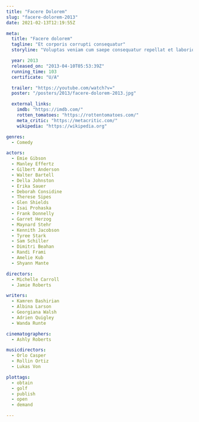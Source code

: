 ```yaml
---
title: "Facere Dolorem"
slug: "facere-dolorem-2013"
date: 2021-02-13T12:19:55Z

meta:
  title: "Facere dolorem"
  tagline: "Et corporis corrupti consequatur"
  storyline: "Voluptas veniam cum saepe consequatur repellat et laboriosam dolorum temporibus dicta suscipit dicta ut asperiores a quas quod totam nemo facilis voluptas et dolores quasi est aut molestias laborum"

  year: 2013
  released_on: "2013-04-10T05:53:39Z"
  running_time: 103
  certificate: "U/A"

  trailer: "https://youtube.com/watch?v="
  poster: "/posters/2013/facere-dolorem-2013.jpg"

  external_links:
    imdb: "https://imdb.com/"
    rotten_tomatoes: "https://rottentomatoes.com/"
    meta_critic: "https://metacritic.com/"
    wikipedia: "https://wikipedia.org"

genres:
  - Comedy

actors:
  - Emie Gibson
  - Manley Effertz
  - Gilbert Anderson
  - Walter Bartell
  - Della Johnston
  - Erika Sauer
  - Deborah Considine
  - Therese Sipes
  - Glen Shields
  - Isai Prohaska
  - Frank Donnelly
  - Garret Herzog
  - Maynard Stehr
  - Kennith Jacobson
  - Tyree Stark
  - Sam Schiller
  - Dimitri Beahan
  - Randi Frami
  - Amelie Kub
  - Shyann Mante

directors:
  - Michelle Carroll
  - Jamie Roberts

writers:
  - Kamren Bashirian
  - Albina Larson
  - Georgiana Walsh
  - Adrien Quigley
  - Wanda Runte

cinematographers:
  - Ashly Roberts

musicdirectors:
  - Orlo Casper
  - Rollin Ortiz
  - Lukas Von

plottags:
  - obtain
  - golf
  - publish
  - open
  - demand

---
```


